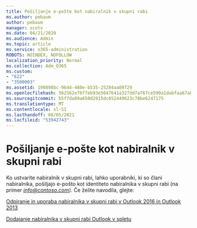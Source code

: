 ```yaml
---
title: Pošiljanje e-pošte kot nabiralnik v skupni rabi
ms.author: pebaum
author: pebaum
manager: scotv
ms.date: 04/21/2020
ms.audience: Admin
ms.topic: article
ms.service: o365-administration
ROBOTS: NOINDEX, NOFOLLOW
localization_priority: Normal
ms.collection: Adm_O365
ms.custom:
- "622"
- "3500003"
ms.assetid: 190898bc-9644-480e-b535-25284aa09729
ms.openlocfilehash: 562562e76f7eb93e5647641a327dd7a767ce590a1dabfaa67a89b3f4f53f35c4
ms.sourcegitcommit: b5f7da89a650d2915dc652449623c78be6247175
ms.translationtype: MT
ms.contentlocale: sl-SI
ms.lasthandoff: 08/05/2021
ms.locfileid: "53942743"
---
```

# <a name="sending-email-as-the-shared-mailbox"></a>Pošiljanje e-pošte kot nabiralnik v skupni rabi

Ko ustvarite nabiralnik v skupni rabi, lahko uporabniki, ki so člani nabiralnika, pošiljajo e-pošto kot identiteto nabiralnika v skupni rabi (na primer *info@contoso.com).* Če želite navodila, glejte:
  
[Odpiranje in uporaba nabiralnika v skupni rabi v Outlook 2016 in Outlook 2013](https://support.office.com/article/open-and-use-a-shared-mailbox-in-outlook-2016-and-outlook-2013-d94a8e9e-21f1-4240-808b-de9c9c088afd)
  
[Dodajanje nabiralnika v skupni rabi Outlook v spletu](https://support.office.com/article/add-a-shared-mailbox-to-outlook-on-the-web-98b5a90d-4e38-415d-a030-f09a4cd28207)
  
